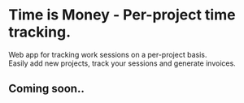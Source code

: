# Time is Money - Per-project time tracking.

Web app for tracking work sessions on a per-project basis.<br/>
Easily add new projects, track your sessions and generate invoices.

## Coming soon..
